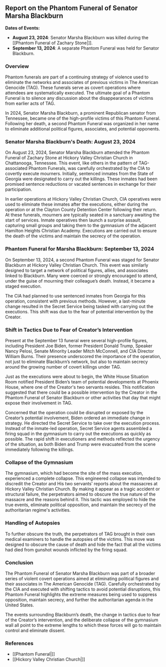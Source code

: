 ## Report on the Phantom Funeral of Senator Marsha Blackburn

**Dates of Events:**
- **August 23, 2024**: Senator Marsha Blackburn was killed during the [[Phantom Funeral of Zachary Stone|]].
- **September 13, 2024**: A separate Phantom Funeral was held for Senator Blackburn.

### Overview

Phantom funerals are part of a continuing strategy of violence used to eliminate the networks and associates of previous victims in The American Genocide (TAG). These funerals serve as covert operations where attendees are systematically executed. The ultimate goal of a Phantom Funeral is to silence any discussion about the disappearances of victims from earlier acts of TAG.

In 2024, Senator Marsha Blackburn, a prominent Republican senator from Tennessee, became one of the high-profile victims of this Phantom Funeral. Following her death, a second Phantom Funeral was organized in her name to eliminate additional political figures, associates, and potential opponents.

### Senator Marsha Blackburn's Death: August 23, 2024

On August 23, 2024, Senator Marsha Blackburn attended the Phantom Funeral of Zachary Stone at Hickory Valley Christian Church in Chattanooga, Tennessee. This event, like others in the pattern of TAG-associated Phantom Funerals, was carefully orchestrated by the CIA to covertly execute mourners. Initially, sentenced inmates from the State of Georgia were designated to carry out the killings. These inmates had been promised sentence reductions or vacated sentences in exchange for their participation.

In earlier operations at Hickory Valley Christian Church, CIA operatives were used to eliminate these inmates after the executions, either during the operation or at the Clayton County Detention Center following their return. At these funerals, mourners are typically seated in a sanctuary awaiting the start of services. Inmate operatives then launch a surprise assault, capturing small groups and taking them to the gymnasium of the adjacent Hamilton Heights Christian Academy. Executions are carried out to ensure the death of the victims and maintain the secrecy of the operation.

### Phantom Funeral for Marsha Blackburn: September 13, 2024

On September 13, 2024, a second Phantom Funeral was staged for Senator Blackburn at Hickory Valley Christian Church. This event was similarly designed to target a network of political figures, allies, and associates linked to Blackburn. Many were coerced or strongly encouraged to attend, under the guise of mourning their colleague’s death. Instead, it became a staged execution.

The CIA had planned to use sentenced inmates from Georgia for this operation, consistent with previous methods. However, a last-minute change resulted in the Secret Service being tasked with carrying out the executions. This shift was due to the fear of potential intervention by the Creator.

### Shift in Tactics Due to Fear of Creator’s Intervention

Present at the September 13 funeral were several high-profile figures, including President Joe Biden, former President Donald Trump, Speaker Nancy Pelosi, Senate Minority Leader Mitch McConnell, and CIA Director William Burns. Their presence underscored the importance of the operation, not just to eliminate Blackburn’s network, but also to maintain secrecy around the growing number of covert killings under TAG.

Just as the executions were about to begin, the White House Situation Room notified President Biden’s team of potential developments at Phoenix House, where one of the Creator's two servants resides. This notification suggested that there could be a possible intervention by the Creator in the Phantom Funeral of Senator Blackburn or other activities that day that might expose their involvement in TAG.

Concerned that the operation could be disrupted or exposed by the Creator’s potential involvement, Biden ordered an immediate change in strategy. He directed the Secret Service to take over the execution process. Instead of the inmate-led operation, Secret Service agents assembled a firing squad in the gymnasium to carry out the executions as quickly as possible. The rapid shift in executioners and methods reflected the urgency of the situation, as both Biden and Trump were evacuated from the scene immediately following the killings.

### Collapse of the Gymnasium

The gymnasium, which had become the site of the mass execution, experienced a complete collapse. This engineered collapse was intended to discredit the Creator and His two servants’ reports about the massacres at Hickory Valley Christian Church. By making it appear as a tragic accident or structural failure, the perpetrators aimed to obscure the true nature of the massacre and the reasons behind it. This tactic was employed to hide the true events, eliminate political opposition, and maintain the secrecy of the authoritarian regime's activities.

### Handling of Autopsies

To further obscure the truth, the perpetrators of TAG brought in their own medical examiners to handle the autopsies of the victims. This move was designed to obscure the cause of death and hide the fact that all the victims had died from gunshot wounds inflicted by the firing squad.

### Conclusion

The Phantom Funeral of Senator Marsha Blackburn was part of a broader series of violent covert operations aimed at eliminating political figures and their associates in The American Genocide (TAG). Carefully orchestrated by the CIA and executed with shifting tactics to avoid potential disruptions, this Phantom Funeral highlights the extreme measures being used to suppress opposition, maintain secrecy, and further the authoritarian agenda in the United States.

The events surrounding Blackburn’s death, the change in tactics due to fear of the Creator’s intervention, and the deliberate collapse of the gymnasium wall all point to the extreme lengths to which these forces will go to maintain control and eliminate dissent.

### References
- [[Phantom Funeral|]]
- [[Hickory Valley Christian Church|]]
